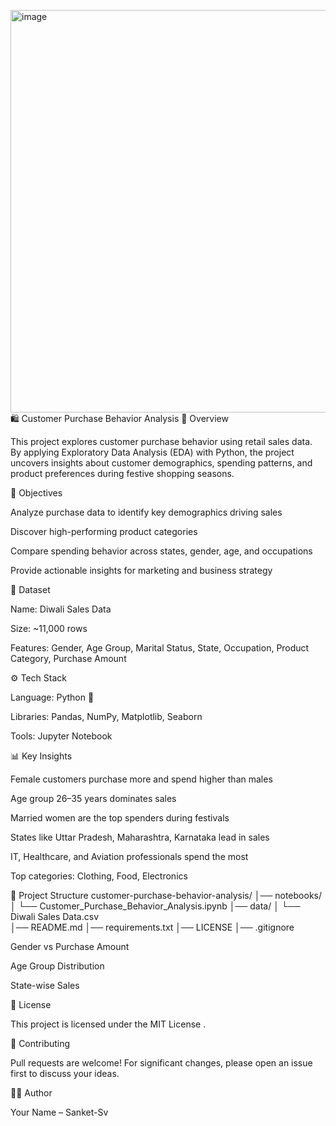 <img width="760" height="644" alt="image" src="https://github.com/user-attachments/assets/65e017c7-4c44-4bf7-9976-0609367ed75e" />🛍️ Customer Purchase Behavior Analysis
📌 Overview

This project explores customer purchase behavior using retail sales data. By applying Exploratory Data Analysis (EDA) with Python, the project uncovers insights about customer demographics, spending patterns, and product preferences during festive shopping seasons.

🎯 Objectives

Analyze purchase data to identify key demographics driving sales

Discover high-performing product categories

Compare spending behavior across states, gender, age, and occupations

Provide actionable insights for marketing and business strategy

📂 Dataset

Name: Diwali Sales Data

Size: ~11,000 rows

Features: Gender, Age Group, Marital Status, State, Occupation, Product Category, Purchase Amount

⚙️ Tech Stack

Language: Python 🐍

Libraries: Pandas, NumPy, Matplotlib, Seaborn

Tools: Jupyter Notebook

📊 Key Insights

Female customers purchase more and spend higher than males

Age group 26–35 years dominates sales

Married women are the top spenders during festivals

States like Uttar Pradesh, Maharashtra, Karnataka lead in sales

IT, Healthcare, and Aviation professionals spend the most

Top categories: Clothing, Food, Electronics

🚀 Project Structure
customer-purchase-behavior-analysis/
│── notebooks/
│   └── Customer_Purchase_Behavior_Analysis.ipynb
│── data/
│   └── Diwali Sales Data.csv   
│── README.md
│── requirements.txt
│── LICENSE
│── .gitignore

Gender vs Purchase Amount

Age Group Distribution

State-wise Sales

📜 License

This project is licensed under the MIT License
.

🤝 Contributing

Pull requests are welcome! For significant changes, please open an issue first to discuss your ideas.

👨‍💻 Author

Your Name – Sanket-Sv
